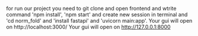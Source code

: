 for run our project you need to git clone and open frontend and wtrite command 'npm install', 'npm start' and create new session in terminal and 'cd norm_fold' and 'install fastapi' and 'uvicorn main:app'.
Your gui will open on http://localhost:3000/
Your gui will open on http://127.0.0.1:8000
